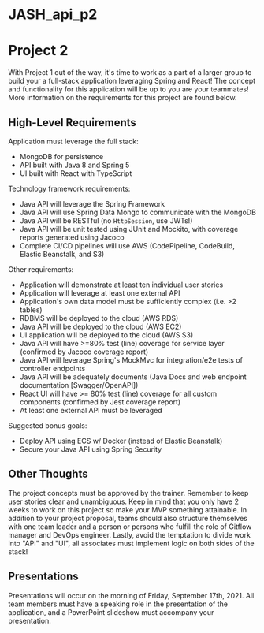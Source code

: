 # JASH_api_p2

# Project 2

With Project 1 out of the way, it's time to work as a part of a larger group to build your a full-stack application leveraging Spring and React! The concept and functionality for this application will be up to you are your teammates! More information on the requirements for this project are found below.

## High-Level Requirements

Application must leverage the full stack: 
- MongoDB for persistence 
- API built with Java 8 and Spring 5
- UI built with React with TypeScript 

Technology framework requirements: 
- Java API will leverage the Spring Framework 
- Java API will use Spring Data Mongo to communicate with the MongoDB 
- Java API will be RESTful (no `HttpSession`, use JWTs!)
- Java API will be unit tested using JUnit and Mockito, with coverage reports generated using Jacoco 
- Complete CI/CD pipelines will use AWS (CodePipeline, CodeBuild, Elastic Beanstalk, and S3)
 

Other requirements: 
- Application will demonstrate at least ten individual user stories 
- Application will leverage at least one external API 
- Application's own data model must be sufficiently complex (i.e. >2 tables) 
- RDBMS will be deployed to the cloud (AWS RDS) 
- Java API will be deployed to the cloud (AWS EC2) 
- UI application will be deployed to the cloud (AWS S3) 
- Java API will have >=80% test (line) coverage for service layer (confirmed by Jacoco coverage report)
- Java API will leverage Spring's MockMvc for integration/e2e tests of controller endpoints
- Java API will be adequately documents (Java Docs and web endpoint documentation [Swagger/OpenAPI])
- React UI will have >= 80% test (line) coverage for all custom components (confirmed by Jest coverage report)
- At least one external API must be leveraged


Suggested bonus goals:
- Deploy API using ECS w/ Docker (instead of Elastic Beanstalk)
- Secure your Java API using Spring Security
 
## Other Thoughts
The project concepts must be approved by the trainer. Remember to keep user stories clear and unambiguous. Keep in mind that you only have 2 weeks to work on this project so make your MVP something attainable. In addition to your project proposal, teams should also structure themselves with one team leader and a person or persons who fulfill the role of Gitflow manager and DevOps engineer.  Lastly, avoid the temptation to divide work into "API" and "UI", all associates must implement logic on both sides of the stack! 

## Presentations

Presentations will occur on the morning of Friday, September 17th, 2021. All team members must have a speaking role in the presentation of the application, and a PowerPoint slideshow must accompany your presentation.

